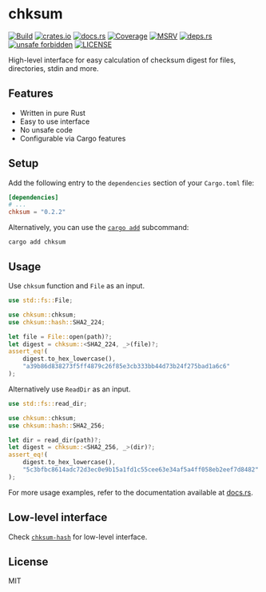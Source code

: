 # chksum

[![Build](https://img.shields.io/github/actions/workflow/status/ferric-bytes/chksum/rust.yml?branch=master&style=flat-square&logo=github "Build")](https://github.com/ferric-bytes/chksum/actions/workflows/rust.yml)
[![crates.io](https://img.shields.io/crates/v/chksum?style=flat-square&logo=rust "crates.io")](https://crates.io/crates/chksum)
[![docs.rs](https://img.shields.io/docsrs/chksum?style=flat-square&logo=docsdotrs "docs.rs")](https://docs.rs/chksum)
[![Coverage](https://img.shields.io/codecov/c/gh/ferric-bytes/chksum?style=flat-square&logo=codecov "Coverage")](https://app.codecov.io/gh/ferric-bytes/chksum)
[![MSRV](https://img.shields.io/badge/MSRV-1.65.0-informational?style=flat-square "MSRV")](https://github.com/ferric-bytes/chksum/blob/master/Cargo.toml)
[![deps.rs](https://deps.rs/crate/chksum/0.2.2/status.svg?style=flat-square "deps.rs")](https://deps.rs/crate/chksum/0.2.2)
[![unsafe forbidden](https://img.shields.io/badge/unsafe-forbidden-success.svg?style=flat-square "unsafe forbidden")](https://github.com/rust-secure-code/safety-dance)
[![LICENSE](https://img.shields.io/github/license/ferric-bytes/chksum?style=flat-square "LICENSE")](https://github.com/ferric-bytes/chksum/blob/master/LICENSE)

High-level interface for easy calculation of checksum digest for files, directories, stdin and more.

## Features

- Written in pure Rust
- Easy to use interface
- No unsafe code
- Configurable via Cargo features

## Setup

Add the following entry to the `dependencies` section of your `Cargo.toml` file:

```toml
[dependencies]
# ...
chksum = "0.2.2"
```

Alternatively, you can use the [`cargo add`](https://doc.rust-lang.org/cargo/commands/cargo-add.html) subcommand:

```shell
cargo add chksum
```

## Usage

Use `chksum` function and `File` as an input.

```rust
use std::fs::File;

use chksum::chksum;
use chksum::hash::SHA2_224;

let file = File::open(path)?;
let digest = chksum::<SHA2_224, _>(file)?;
assert_eq!(
    digest.to_hex_lowercase(),
    "a39b86d838273f5ff4879c26f85e3cb333bb44d73b24f275bad1a6c6"
);
```

Alternatively use `ReadDir` as an input.

```rust
use std::fs::read_dir;

use chksum::chksum;
use chksum::hash::SHA2_256;

let dir = read_dir(path)?;
let digest = chksum::<SHA2_256, _>(dir)?;
assert_eq!(
    digest.to_hex_lowercase(),
    "5c3bfbc8614adc72d3ec0e9b15a1fd1c55cee63e34af5a4ff058eb2eef7d8482"
);
```

For more usage examples, refer to the documentation available at [docs.rs](https://docs.rs/chksum).

## Low-level interface

Check [`chksum-hash`](https://github.com/ferric-bytes/chksum-hash) for low-level interface.

## License

MIT
